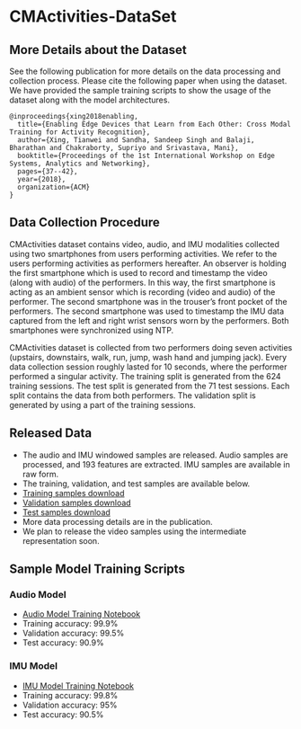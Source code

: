 # CMActivities-DataSet

## More Details about the Dataset
See the following publication for more details on the data processing and collection process. Please cite the following paper when using the dataset. We have provided the sample training scripts to show the usage of the dataset along with the model architectures.

```
@inproceedings{xing2018enabling,
  title={Enabling Edge Devices that Learn from Each Other: Cross Modal Training for Activity Recognition},
  author={Xing, Tianwei and Sandha, Sandeep Singh and Balaji, Bharathan and Chakraborty, Supriyo and Srivastava, Mani},
  booktitle={Proceedings of the 1st International Workshop on Edge Systems, Analytics and Networking},
  pages={37--42},
  year={2018},
  organization={ACM}
}
```

## Data Collection Procedure
CMActivities dataset contains video, audio, and IMU modalities collected using two smartphones from users performing activities. We refer to the users performing activities as performers hereafter. An observer is holding the first smartphone which is used to record and timestamp the video (along with audio) of the performers. In this way, the first smartphone is acting as an ambient sensor which is recording (video and audio) of the performer. The second smartphone was in the trouser’s front pocket of the performers. The second smartphone was used to timestamp the IMU data captured from the left and right wrist sensors worn by the performers. Both smartphones were synchronized using NTP.

CMActivities dataset is collected from two performers doing seven activities (upstairs, downstairs, walk, run, jump, wash hand and jumping jack). Every data collection session roughly lasted for 10 seconds, where the performer performed a singular activity. The training split is generated from the 624 training sessions. The test split is generated from the 71 test sessions. Each split contains the data from both performers. The validation split is generated by using a part of the training sessions. 


## Released Data
- The audio and IMU windowed samples are released. Audio samples are processed, and 193 features are extracted. IMU samples are available in raw form.
- The training, validation, and test samples are available below.
- [Training samples download](https://drive.google.com/file/d/1S9yFuHarB6jPD11Ddv87oG30TgY5ivDN/view?usp=sharing)
- [Validation samples download](https://drive.google.com/file/d/12s-eaw5w-X1jN2uS0x0DYM9CFAicwmnj/view?usp=sharing)
- [Test samples download](https://drive.google.com/file/d/1A5SW8ttsYzYKTvoqWdRJ_e5gQLJ67C2I/view?usp=sharing)
- More data processing details are in the publication.
- We plan to release the video samples using the intermediate representation soon. 

## Sample Model Training Scripts
### Audio Model
- [Audio Model Training Notebook](https://github.com/nesl/CMActivities-DataSet/blob/master/Audio_Model_Example.ipynb)
- Training accuracy: 99.9%
- Validation accuracy: 99.5%
- Test accuracy: 90.9%

### IMU Model
- [IMU Model Training Notebook](https://github.com/nesl/CMActivities-DataSet/blob/master/IMU_Model_Example.ipynb)
- Training accuracy: 99.8%
- Validation accuracy: 95%
- Test accuracy: 90.5%
